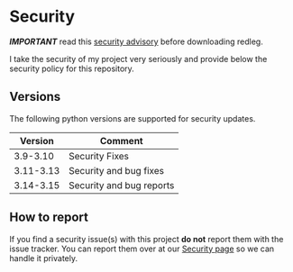 # Security

***IMPORTANT*** read this [security advisory](https://github.com/TheCrunching/redleg/security/advisories/GHSA-qp43-rxw6-x5m9) before downloading redleg.

I take the security of my project very seriously and provide below the security policy for this  repository.

## Versions

The following python versions are supported for security updates.

| Version   | Comment                  |
|-----------|--------------------------|
| 3.9-3.10  | Security Fixes           |
| 3.11-3.13 | Security and bug fixes   |
| 3.14-3.15 | Security and bug reports |

## How to report

If you find a security issue(s) with this project **do not** report them with the issue tracker.
You can report them over at our [Security page](https://github.com/TheCrunching/redleg/security) so we can handle it privately.
